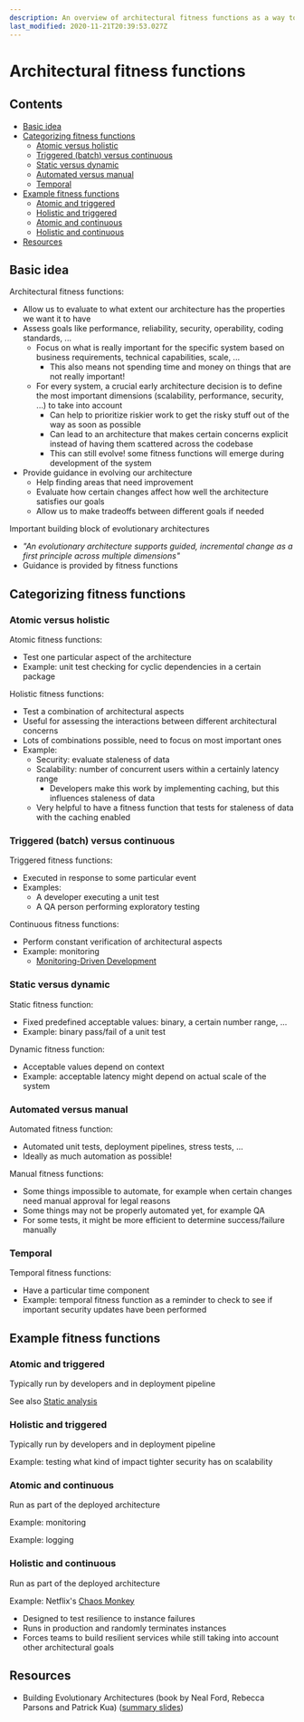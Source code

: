 ```yaml
---
description: An overview of architectural fitness functions as a way to check if your architecture matches your needs
last_modified: 2020-11-21T20:39:53.027Z
---
```


# Architectural fitness functions

## Contents

-   [Basic idea](#basic-idea)
-   [Categorizing fitness functions](#categorizing-fitness-functions)
    -   [Atomic versus holistic](#atomic-versus-holistic)
    -   [Triggered (batch) versus continuous](#triggered-batch-versus-continuous)
    -   [Static versus dynamic](#static-versus-dynamic)
    -   [Automated versus manual](#automated-versus-manual)
    -   [Temporal](#temporal)
-   [Example fitness functions](#example-fitness-functions)
    -   [Atomic and triggered](#atomic-and-triggered)
    -   [Holistic and triggered](#holistic-and-triggered)
    -   [Atomic and continuous](#atomic-and-continuous)
    -   [Holistic and continuous](#holistic-and-continuous)
-   [Resources](#resources)

## Basic idea

Architectural fitness functions:

-   Allow us to evaluate to what extent our architecture has the properties we want it to have
-   Assess goals like performance, reliability, security, operability, coding standards, ...
    -   Focus on what is really important for the specific system based on business requirements, technical capabilities, scale, ...
        -   This also means not spending time and money on things that are not really important!
    -   For every system, a crucial early architecture decision is to define the most important dimensions (scalability, performance, security, ...) to take into account
        -   Can help to prioritize riskier work to get the risky stuff out of the way as soon as possible
        -   Can lead to an architecture that makes certain concerns explicit instead of having them scattered across the codebase
        -   This can still evolve! some fitness functions will emerge during development of the system
-   Provide guidance in evolving our architecture
    -   Help finding areas that need improvement
    -   Evaluate how certain changes affect how well the architecture satisfies our goals
    -   Allow us to make tradeoffs between different goals if needed

Important building block of evolutionary architectures

-   _"An evolutionary architecture supports guided, incremental change as a first principle across multiple dimensions"_
-   Guidance is provided by fitness functions

## Categorizing fitness functions

### Atomic versus holistic

Atomic fitness functions:

-   Test one particular aspect of the architecture
-   Example: unit test checking for cyclic dependencies in a certain package

Holistic fitness functions:

-   Test a combination of architectural aspects
-   Useful for assessing the interactions between different architectural concerns
-   Lots of combinations possible, need to focus on most important ones
-   Example:
    -   Security: evaluate staleness of data
    -   Scalability: number of concurrent users within a certainly latency range
        -   Developers make this work by implementing caching, but this influences staleness of data
    -   Very helpful to have a fitness function that tests for staleness of data with the caching enabled

### Triggered (batch) versus continuous

Triggered fitness functions:

-   Executed in response to some particular event
-   Examples:
    -   A developer executing a unit test
    -   A QA person performing exploratory testing

Continuous fitness functions:

-   Perform constant verification of architectural aspects
-   Example: monitoring
    -   [Monitoring-Driven Development](https://nl.devoteam.com/en/blog-post/monitoring-driven-development-making-money/)

### Static versus dynamic

Static fitness function:

-   Fixed predefined acceptable values: binary, a certain number range, ...
-   Example: binary pass/fail of a unit test

Dynamic fitness function:

-   Acceptable values depend on context
-   Example: acceptable latency might depend on actual scale of the system

### Automated versus manual

Automated fitness function:

-   Automated unit tests, deployment pipelines, stress tests, ...
-   Ideally as much automation as possible!

Manual fitness functions:

-   Some things impossible to automate, for example when certain changes need manual approval for legal reasons
-   Some things may not be properly automated yet, for example QA
-   For some tests, it might be more efficient to determine success/failure manually

### Temporal

Temporal fitness functions:

-   Have a particular time component
-   Example: temporal fitness function as a reminder to check to see if important security updates have been performed

## Example fitness functions

### Atomic and triggered

Typically run by developers and in deployment pipeline

See also [Static analysis](../processes-techniques/Static-analysis.md)

### Holistic and triggered

Typically run by developers and in deployment pipeline

Example: testing what kind of impact tighter security has on scalability

### Atomic and continuous

Run as part of the deployed architecture

Example: monitoring

Example: logging

### Holistic and continuous

Run as part of the deployed architecture

Example: Netflix's [Chaos Monkey](https://github.com/netflix/chaosmonkey)

-   Designed to test resilience to instance failures
-   Runs in production and randomly terminates instances
-   Forces teams to build resilient services while still taking into account other architectural goals

## Resources

-   Building Evolutionary Architectures (book by Neal Ford, Rebecca Parsons and Patrick Kua) ([summary slides](http://nealford.com/downloads/Evolutionary_Architecture_Keynote_by_Neal_Ford.pdf))
